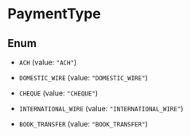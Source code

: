 

# PaymentType

## Enum


* `ACH` (value: `"ACH"`)

* `DOMESTIC_WIRE` (value: `"DOMESTIC_WIRE"`)

* `CHEQUE` (value: `"CHEQUE"`)

* `INTERNATIONAL_WIRE` (value: `"INTERNATIONAL_WIRE"`)

* `BOOK_TRANSFER` (value: `"BOOK_TRANSFER"`)




